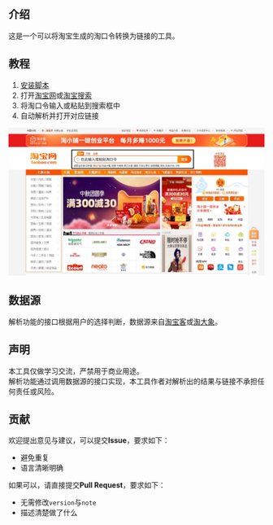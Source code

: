 ## 介绍
这是一个可以将淘宝生成的淘口令转换为链接的工具。

## 教程
1. [安装脚本](https://greasyfork.org/scripts/411432)
2. 打开[淘宝网](https://www.taobao.com/)或[淘宝搜索](https://s.taobao.com/)
3. 将淘口令输入或粘贴到搜索框中
4. 自动解析并打开对应链接

![图片_1](.github/image_1.jpg)

## 数据源
解析功能的接口根据用户的选择判断，数据源来自[淘宝客](https://tool.chaozhi.hk/#/tklParse)或[淘大象](https://taodaxiang.com/taopass)。

## 声明
本工具仅做学习交流，严禁用于商业用途。  
解析功能通过调用数据源的接口实现，本工具作者对解析出的结果与链接不承担任何责任或风险。

## 贡献
欢迎提出意见与建议，可以提交**Issue**，要求如下：
- 避免重复
- 语言清晰明确

如果可以，请直接提交**Pull Request**，要求如下：
- 无需修改`version`与`note`
- 描述清楚做了什么